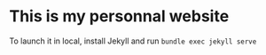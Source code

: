 # This is my personnal website

To launch it in local, install Jekyll and run `bundle exec jekyll serve`
